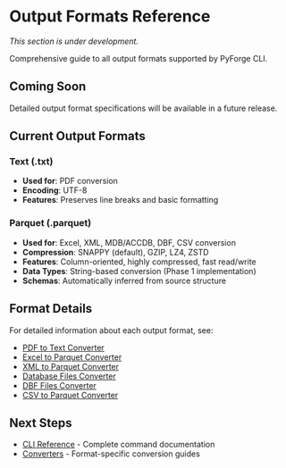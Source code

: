 # Output Formats Reference

*This section is under development.*

Comprehensive guide to all output formats supported by PyForge CLI.

## Coming Soon

Detailed output format specifications will be available in a future release.

## Current Output Formats

### Text (.txt)
- **Used for**: PDF conversion
- **Encoding**: UTF-8
- **Features**: Preserves line breaks and basic formatting

### Parquet (.parquet)
- **Used for**: Excel, XML, MDB/ACCDB, DBF, CSV conversion
- **Compression**: SNAPPY (default), GZIP, LZ4, ZSTD
- **Features**: Column-oriented, highly compressed, fast read/write
- **Data Types**: String-based conversion (Phase 1 implementation)
- **Schemas**: Automatically inferred from source structure

## Format Details

For detailed information about each output format, see:

- [PDF to Text Converter](../converters/pdf-to-text.md)
- [Excel to Parquet Converter](../converters/excel-to-parquet.md)
- [XML to Parquet Converter](../converters/xml-to-parquet.md)
- [Database Files Converter](../converters/database-files.md)
- [DBF Files Converter](../converters/dbf-files.md)
- [CSV to Parquet Converter](../converters/csv-to-parquet.md)

## Next Steps

- [CLI Reference](cli-reference.md) - Complete command documentation
- [Converters](../converters/index.md) - Format-specific conversion guides
